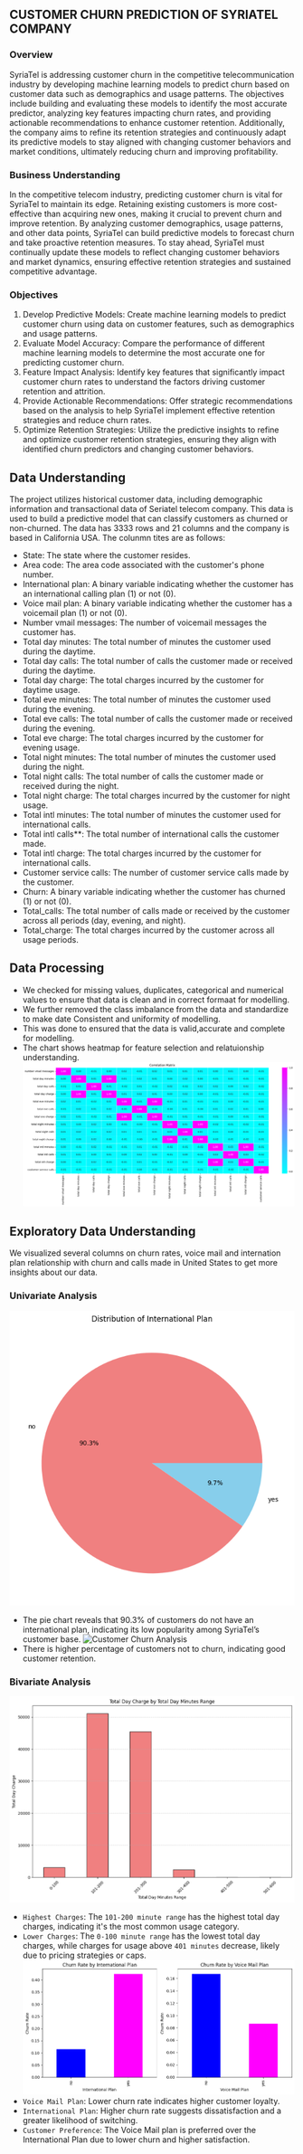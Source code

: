 ## CUSTOMER CHURN PREDICTION OF SYRIATEL COMPANY
### Overview
SyriaTel is addressing customer churn in the competitive telecommunication industry by developing machine learning models to predict churn based on customer data such as demographics and usage patterns. The objectives include building and evaluating these models to identify the most accurate predictor, analyzing key features impacting churn rates, and providing actionable recommendations to enhance customer retention. Additionally, the company aims to refine its retention strategies and continuously adapt its predictive models to stay aligned with changing customer behaviors and market conditions, ultimately reducing churn and improving profitability.
### Business Understanding
In the competitive telecom industry, predicting customer churn is vital for SyriaTel to maintain its edge. Retaining existing customers is more cost-effective than acquiring new ones, making it crucial to prevent churn and improve retention. By analyzing customer demographics, usage patterns, and other data points, SyriaTel can build predictive models to forecast churn and take proactive retention measures. To stay ahead, SyriaTel must continually update these models to reflect changing customer behaviors and market dynamics, ensuring effective retention strategies and sustained competitive advantage.
### Objectives 
1. Develop Predictive Models: Create machine learning models to predict customer churn using data on customer features, such as demographics and usage patterns.
2. Evaluate Model Accuracy: Compare the performance of different machine learning models to determine the most accurate one for predicting customer churn.
3. Feature Impact Analysis: Identify key features that significantly impact customer churn rates to understand the factors driving customer retention and attrition.
4. Provide Actionable Recommendations: Offer strategic recommendations based on the analysis to help SyriaTel implement effective retention strategies and reduce churn rates.
5. Optimize Retention Strategies: Utilize the predictive insights to refine and optimize customer retention strategies, ensuring they align with identified churn predictors and changing customer behaviors.
## Data Understanding 
The project utilizes historical customer data, including demographic information and transactional data of Seriatel telecom company. This data is used to build a predictive model that can classify customers as churned or non-churned. The data has 3333 rows and 21 columns and the company is based in California USA. The colunmn tites are as follows:

- State: The state where the customer resides.
- Area code: The area code associated with the customer's phone number.
- International plan: A binary variable indicating whether the customer has an international calling plan (1) or not (0).
- Voice mail plan: A binary variable indicating whether the customer has a voicemail plan (1) or not (0).
- Number vmail messages: The number of voicemail messages the customer has.
- Total day minutes: The total number of minutes the customer used during the daytime.
- Total day calls: The total number of calls the customer made or received during the daytime.
- Total day charge: The total charges incurred by the customer for daytime usage.
- Total eve minutes: The total number of minutes the customer used during the evening.
- Total eve calls: The total number of calls the customer made or received during the evening.
- Total eve charge: The total charges incurred by the customer for evening usage.
- Total night minutes: The total number of minutes the customer used during the night.
- Total night calls: The total number of calls the customer made or received during the night.
- Total night charge: The total charges incurred by the customer for night usage.
- Total intl minutes: The total number of minutes the customer used for international calls.
- Total intl calls**: The total number of international calls the customer made.
- Total intl charge: The total charges incurred by the customer for international calls.
- Customer service calls: The number of customer service calls made by the customer.
- Churn: A binary variable indicating whether the customer has churned (1) or not (0).
- Total_calls: The total number of calls made or received by the customer across all periods (day, evening, and night).
- Total_charge: The total charges incurred by the customer across all usage periods.
## Data Processing 
- We checked for missing values, duplicates, categorical and numerical values to ensure that data is clean and in correct formaat for modelling.
- We further removed the class imbalance from the data and standardize to make date Consistent and uniformity of modelling.
- This was done to ensured that the data is valid,accurate and complete for modelling. 
- The chart shows heatmap for feature selection and relatuionship understanding.
![Customer Churn Analysis](Images/heatmap.png) 
## Exploratory Data Understanding 
We visualized several columns on churn rates, voice mail and internation plan relationship with churn and calls made in United States to get more insights about our data.
### Univariate Analysis 
![Customer Churn Analysis](Images/pie%20chart.png) 
- The pie chart reveals that 90.3% of customers do not have an international plan, indicating its low popularity among SyriaTel’s customer base.
![Customer Churn Analysis](Images/output.pngoutput.png) 
- There is higher percentage of customers not to churn, indicating good customer retention.
### Bivariate Analysis 
![Customer Churn Analysis](Images/bivariate1.png) 
- `Highest Charges`: The `101-200 minute range` has the highest total day charges, indicating it's the most common usage category.
- `Lower Charges`: The `0-100 minute range` has the lowest total day charges, while charges for usage above `401 minutes` decrease, likely due to pricing strategies or caps.
![Customer Churn Analysis](Images/bivariate2.png) 
- `Voice Mail Plan`: Lower churn rate indicates higher customer loyalty.
- `International Plan`: Higher churn rate suggests dissatisfaction and a greater likelihood of switching.
- `Customer Preference`: The Voice Mail plan is preferred over the International Plan due to lower churn and higher satisfaction.








